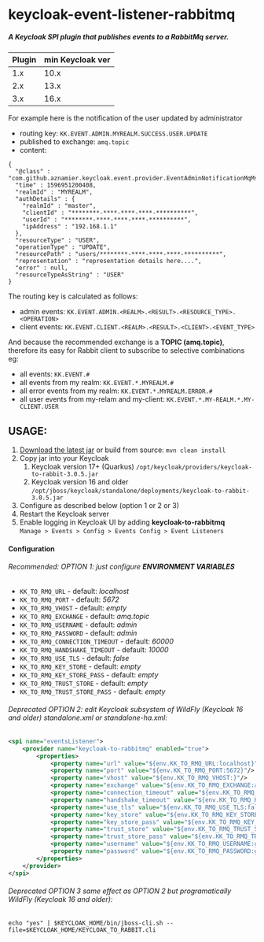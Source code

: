 # keycloak-event-listener-rabbitmq

##### A Keycloak SPI plugin that publishes events to a RabbitMq server.  

| Plugin | min Keycloak ver |
|--------|------------------|
| 1.x    | 10.x             |
| 2.x    | 13.x             |
| 3.x    | 16.x             |

For example here is the notification of the user updated by administrator

* routing key: `KK.EVENT.ADMIN.MYREALM.SUCCESS.USER.UPDATE`  
* published to exchange: `amq.topic`
* content: 


```
{
  "@class" : "com.github.aznamier.keycloak.event.provider.EventAdminNotificationMqMsg",
  "time" : 1596951200408,
  "realmId" : "MYREALM",
  "authDetails" : {
    "realmId" : "master",
    "clientId" : "********-****-****-****-**********",
    "userId" : "********-****-****-****-**********",
    "ipAddress" : "192.168.1.1"
  },
  "resourceType" : "USER",
  "operationType" : "UPDATE",
  "resourcePath" : "users/********-****-****-****-**********",
  "representation" : "representation details here....",
  "error" : null,
  "resourceTypeAsString" : "USER"
}
```

The routing key is calculated as follows:
* admin events: `KK.EVENT.ADMIN.<REALM>.<RESULT>.<RESOURCE_TYPE>.<OPERATION>`
* client events: `KK.EVENT.CLIENT.<REALM>.<RESULT>.<CLIENT>.<EVENT_TYPE>`

And because the recommended exchange is a **TOPIC (amq.topic)**,  
therefore its easy for Rabbit client to subscribe to selective combinations eg:
* all events: `KK.EVENT.#`
* all events from my realm: `KK.EVENT.*.MYREALM.#`
* all error events from my realm: `KK.EVENT.*.MYREALM.ERROR.#`
* all user events from my-relam and my-client: `KK.EVENT.*.MY-REALM.*.MY-CLIENT.USER`


## USAGE:
1. [Download the latest jar](https://github.com/aznamier/keycloak-event-listener-rabbitmq/blob/target/keycloak-to-rabbit-3.0.5.jar?raw=true) or build from source: ``mvn clean install``
2. Copy jar into your Keycloak 
    1. Keycloak version 17+ (Quarkus) `/opt/keycloak/providers/keycloak-to-rabbit-3.0.5.jar` 
    2. Keycloak version 16 and older `/opt/jboss/keycloak/standalone/deployments/keycloak-to-rabbit-3.0.5.jar`
3. Configure as described below (option 1 or 2 or 3)
4. Restart the Keycloak server
5. Enable logging in Keycloak UI by adding **keycloak-to-rabbitmq**  
 `Manage > Events > Config > Events Config > Event Listeners`

#### Configuration 
###### Recommended: OPTION 1: just configure **ENVIRONMENT VARIABLES**
  - `KK_TO_RMQ_URL` - default: *localhost*
  - `KK_TO_RMQ_PORT` - default: *5672*
  - `KK_TO_RMQ_VHOST` - default: *empty*
  - `KK_TO_RMQ_EXCHANGE` - default: *amq.topic*
  - `KK_TO_RMQ_USERNAME` - default: *admin*
  - `KK_TO_RMQ_PASSWORD` - default: *admin*
  - `KK_TO_RMQ_CONNECTION_TIMEOUT` - default: *60000*
  - `KK_TO_RMQ_HANDSHAKE_TIMEOUT` - default: *10000*
  - `KK_TO_RMQ_USE_TLS` - default: *false*
  - `KK_TO_RMQ_KEY_STORE` - default: *empty*
  - `KK_TO_RMQ_KEY_STORE_PASS` - default: *empty*
  - `KK_TO_RMQ_TRUST_STORE` - default: *empty*
  - `KK_TO_RMQ_TRUST_STORE_PASS` - default: *empty*

###### Deprecated OPTION 2: edit Keycloak subsystem of WildFly (Keycloak 16 and older) standalone.xml or standalone-ha.xml:

```xml
<spi name="eventsListener">
    <provider name="keycloak-to-rabbitmq" enabled="true">
        <properties>
            <property name="url" value="${env.KK_TO_RMQ_URL:localhost}"/>
            <property name="port" value="${env.KK_TO_RMQ_PORT:5672}"/>
            <property name="vhost" value="${env.KK_TO_RMQ_VHOST:}"/>
            <property name="exchange" value="${env.KK_TO_RMQ_EXCHANGE:amq.topic}"/>
            <property name="connection_timeout" value="${env.KK_TO_RMQ_CONNECTION_TIMEOUT:60000}"/>
            <property name="handshake_timeout" value="${env.KK_TO_RMQ_HANDSHAKE_TIMEOUT:10000}"/>
            <property name="use_tls" value="${env.KK_TO_RMQ_USE_TLS:false}"/>
            <property name="key_store" value="${env.KK_TO_RMQ_KEY_STORE:}"/>
            <property name="key_store_pass" value="${env.KK_TO_RMQ_KEY_STORE_PASS:}"/> 
            <property name="trust_store" value="${env.KK_TO_RMQ_TRUST_STORE:}"/>
            <property name="trust_store_pass" value="${env.KK_TO_RMQ_TRUST_STORE_PASS:}"/>           
            <property name="username" value="${env.KK_TO_RMQ_USERNAME:guest}"/>
            <property name="password" value="${env.KK_TO_RMQ_PASSWORD:guest}"/>
        </properties>
    </provider>
</spi>
```
###### Deprecated OPTION 3 same effect as OPTION 2 but programatically WildFly (Keycloak 16 and older):
```
echo "yes" | $KEYCLOAK_HOME/bin/jboss-cli.sh --file=$KEYCLOAK_HOME/KEYCLOAK_TO_RABBIT.cli
```


